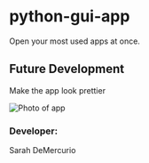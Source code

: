 # python-gui-app
Open your most used apps at once.

## Future Development
Make the app look prettier


![Photo of app]("/images/app.pic.png")

### Developer:
Sarah DeMercurio
